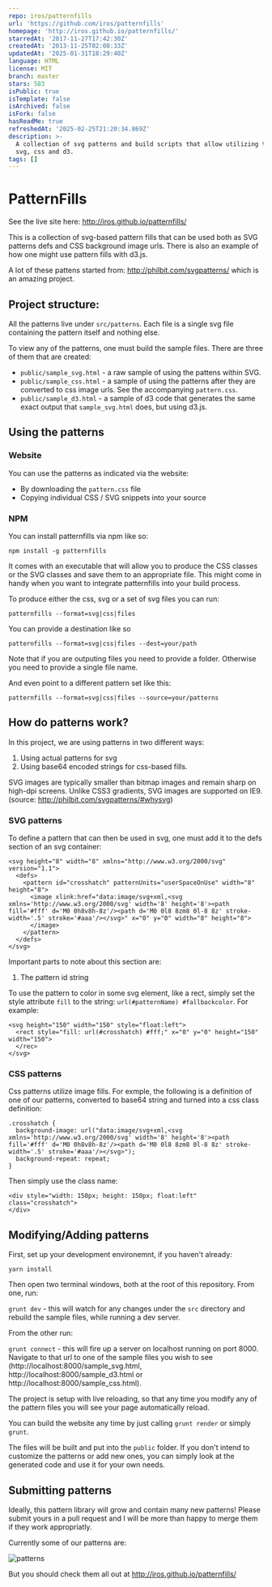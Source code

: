 ```yaml
---
repo: iros/patternfills
url: 'https://github.com/iros/patternfills'
homepage: 'http://iros.github.io/patternfills/'
starredAt: '2017-11-27T17:42:30Z'
createdAt: '2013-11-25T02:08:33Z'
updatedAt: '2025-01-31T18:29:40Z'
language: HTML
license: MIT
branch: master
stars: 583
isPublic: true
isTemplate: false
isArchived: false
isFork: false
hasReadMe: true
refreshedAt: '2025-02-25T21:20:34.869Z'
description: >-
  A collection of svg patterns and build scripts that allow utilizing them in
  svg, css and d3.
tags: []
---
```


# PatternFills

See the live site here: http://iros.github.io/patternfills/

This is a collection of svg-based pattern fills that can be used both as SVG patterns defs and CSS background image urls. There is also an example of how one might use pattern fills with d3.js.

A lot of these pattens started from: http://philbit.com/svgpatterns/ which is an amazing project.

## Project structure:

All the patterns live under `src/patterns`. Each file is a single svg file containing the pattern itself and nothing else.

To view any of the patterns, one must build the sample files. There are three of them that are created:

* `public/sample_svg.html` - a raw sample of using the pattens within SVG.
* `public/sample_css.html` - a sample of using the patterns after they are converted to css image urls. See the accompanying `pattern.css`.
* `public/sample_d3.html` - a sample of d3 code that generates the same exact output that `sample_svg.html` does, but using d3.js.

## Using the patterns

### Website

You can use the patterns as indicated via the website:

* By downloading the `pattern.css` file
* Copying individual CSS / SVG snippets into your source

### NPM

You can install patternfills via npm like so:

`npm install -g patternfills`

It comes with an executable that will allow you to produce the CSS classes or the SVG classes and save them to an appropriate file. This might come in handy when you want to integrate patternfills into
your build process.

To produce either the css, svg or a set of svg files you can run:

`patternfills --format=svg|css|files`

You can provide a destination like so

`patternfills --format=svg|css|files --dest=your/path`

Note that if you are outputing files you need to provide a folder.
Otherwise you need to provide a single file name.

And even point to a different pattern set like this:

`patternfills --format=svg|css|files --source=your/patterns`

## How do patterns work?

In this project, we are using patterns in two different ways:

1. Using actual patterns for svg
2. Using base64 encoded strings for css-based fills.

SVG images are typically smaller than bitmap images and remain sharp on high-dpi screens. Unlike CSS3 gradients, SVG images are supported on IE9. (source: http://philbit.com/svgpatterns/#whysvg)

### SVG patterns

To define a pattern that can then be used in svg, one must add it to the defs section of an svg container:

```
<svg height="8" width="8" xmlns="http://www.w3.org/2000/svg" version="1.1">
  <defs>
    <pattern id="crosshatch" patternUnits="userSpaceOnUse" width="8" height="8">
      <image xlink:href="data:image/svg+xml,<svg xmlns='http://www.w3.org/2000/svg' width='8' height='8'><path fill='#fff' d='M0 0h8v8h-8z'/><path d='M0 0l8 8zm8 0l-8 8z' stroke-width='.5' stroke='#aaa'/></svg>" x="0" y="0" width="8" height="8">
      </image>
    </pattern>
  </defs>
</svg>
```

Important parts to note about this section are:
1. The pattern id string

To use the pattern to color in some svg element, like a rect, simply set the style attribute `fill` to the string: `url(#patternName) #fallbackcolor`. For example:

```
<svg height="150" width="150" style="float:left">
  <rect style="fill: url(#crosshatch) #fff;" x="0" y="0" height="150" width="150">
  </rec>
</svg>
```

### CSS patterns

Css patterns utilize image fills. For exmple, the following is a definition of one of our patterns, converted to base64 string and turned into a css class definition:

```
.crosshatch {
  background-image: url("data:image/svg+xml,<svg xmlns='http://www.w3.org/2000/svg' width='8' height='8'><path fill='#fff' d='M0 0h8v8h-8z'/><path d='M0 0l8 8zm8 0l-8 8z' stroke-width='.5' stroke='#aaa'/></svg>");
  background-repeat: repeat;
}
```

Then simply use the class name:

```
<div style="width: 150px; height: 150px; float:left" class="crosshatch">
</div>
```

## Modifying/Adding patterns

First, set up your development environemnt, if you haven't already:

`yarn install`

Then open two terminal windows, both at the root of this repository. From one, run:

`grunt dev` - this will watch for any changes under the `src` directory and rebuild the sample files, while running a dev server.

From the other run:

`grunt connect` - this will fire up a server on localhost running on port 8000. Navigate to that url to one of the sample files you wish to see (http://localhost:8000/sample_svg.html, http://localhost:8000/sample_d3.html or http://localhost:8000/sample_css.html).

The project is setup with live reloading, so that any time you modify any of the pattern files you will see your page automatically reload.

You can build the website any time by just calling `grunt render` or simply `grunt`.

The files will be built and put into the `public` folder. If you don't intend to customize the patterns or add new ones, you can simply look at the generated code and use it for your own needs.

## Submitting patterns

Ideally, this pattern library will grow and contain many new patterns! Please submit yours in a pull request and I will be more than happy to merge them if they work appropriatly.

Currently some of our patterns are:

![patterns](http://i.gyazo.com/b52c5ed993b7d091805a6b8ae53f7a6e.png "patterns")

But you should check them all out at http://iros.github.io/patternfills/

